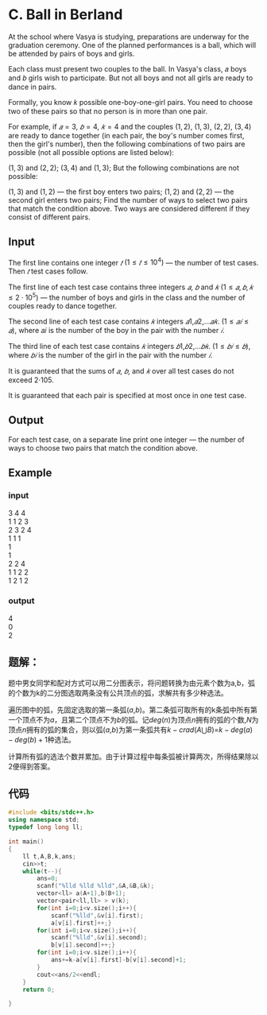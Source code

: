  # C. Ball in Berland

At the school where Vasya is studying, preparations are underway for the graduation ceremony. One of the planned performances is a ball, which will be attended by pairs of boys and girls.

Each class must present two couples to the ball. In Vasya's class, 𝑎 boys and 𝑏 girls wish to participate. But not all boys and not all girls are ready to dance in pairs.

Formally, you know 𝑘 possible one-boy-one-girl pairs. You need to choose two of these pairs so that no person is in more than one pair.

For example, if $𝑎=3$, $𝑏=4$, $𝑘=4$ and the couples $(1,2)$, $(1,3)$, $(2,2)$, $(3,4)$ are ready to dance together (in each pair, the boy's number comes first, then the girl's number), then the following combinations of two pairs are possible (not all possible options are listed below):

 $(1,3)$ and $(2,2)$;
$(3,4)$ and $(1,3)$;
But the following combinations are not possible:

$(1,3)$ and $(1,2)$ — the first boy enters two pairs;
$(1,2)$ and $(2,2)$ — the second girl enters two pairs;
Find the number of ways to select two pairs that match the condition above. Two ways are considered different if they consist of different pairs.

## **Input**
The first line contains one integer $𝑡$ $(1≤𝑡≤10^4)$ — the number of test cases. Then $𝑡$ test cases follow.

The first line of each test case contains three integers $𝑎$, $𝑏$ and $𝑘$ $(1≤𝑎,𝑏,𝑘≤2⋅10^5)$ — the number of boys and girls in the class and the number of couples ready to dance together.

The second line of each test case contains $𝑘$ integers $𝑎1$,$𝑎2$,…$𝑎𝑘$. $(1≤𝑎𝑖≤𝑎)$, where 𝑎𝑖 is the number of the boy in the pair with the number $𝑖$.

The third line of each test case contains $𝑘$ integers $𝑏1$,$𝑏2$,…$𝑏𝑘$. $(1≤𝑏𝑖≤𝑏)$, where $𝑏𝑖$ is the number of the girl in the pair with the number $𝑖$.

It is guaranteed that the sums of $𝑎$, $𝑏$, and $𝑘$ over all test cases do not exceed 2⋅105.

It is guaranteed that each pair is specified at most once in one test case.

## **Output**
For each test case, on a separate line print one integer — the number of ways to choose two pairs that match the condition above.

## **Example**  
### **input**  
3 4 4  
1 1 2 3  
2 3 2 4  
1 1 1  
1  
1  
2 2 4  
1 1 2 2  
1 2 1 2  
### **output**
4  
0  
2  

## **题解**：  
题中男女同学和配对方式可以用二分图表示，将问题转换为由元素个数为a,b，弧的个数为k的二分图选取两条没有公共顶点的弧，求解共有多少种选法。

遍历图中的弧，先固定选取的第一条弧($a$,$b$)。第二条弧可取所有的k条弧中所有第一个顶点不为$a$，且第二个顶点不为$b$的弧。记$deg(n)$为顶点$n$拥有的弧的个数,$N$为顶点$n$拥有的弧的集合，则以弧($a$,$b$)为第一条弧共有$k-crad(A\bigcup B)$=$k-deg(a)-deg(b)+1$种选法。

计算所有弧的选法个数并累加。由于计算过程中每条弧被计算两次，所得结果除以2便得到答案。

## 代码
```cpp
#include <bits/stdc++.h>
using namespace std;
typedef long long ll;

int main()
{
    ll t,A,B,k,ans;
    cin>>t;
    while(t--){
        ans=0;
        scanf("%lld %lld %lld",&A,&B,&k);
        vector<ll> a(A+1),b(B+1);
        vector<pair<ll,ll> > v(k);
        for(int i=0;i<v.size();i++){
            scanf("%lld",&v[i].first);
            a[v[i].first]++;}
        for(int i=0;i<v.size();i++){
            scanf("%lld",&v[i].second);
            b[v[i].second]++;}
        for(int i=0;i<v.size();i++){
            ans+=k-a[v[i].first]-b[v[i].second]+1;
        }
        cout<<ans/2<<endl;
    }
    return 0;

}
```

